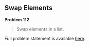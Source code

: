 Swap Elements
-------------

**Problem 112**

> Swap elements in a list.

Full problem statement is available [here][mirror].

[mirror]: https://github.com/rdtsc/codeeval-problem-statements/tree/master/easy/112-swap-elements/
          "View Problem Statement Mirror"
